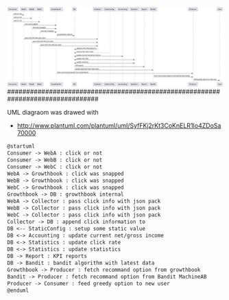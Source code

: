 ![alt text](https://github.com/blankaII/my_bandit_test/blob/main/20220504_homework/bandit_homework.svg?raw=true)
################################################################################

UML diagraom was drawed with
- http://www.plantuml.com/plantuml/uml/SyfFKj2rKt3CoKnELR1Io4ZDoSa70000
```
@startuml
Consumer -> WebA : click or not
Consumer -> WebB : click or not
Consumer -> WebC : click or not
WebA -> Growthbook : click was snapped
WebB -> Growthbook : click was snapped
WebC -> Growthbook : click was snapped
Growthbook -> DB : growthbook internal
WebA -> Collector : pass click info with json pack
WebB -> Collector : pass click info with json pack
WebC -> Collector : pass click info with json pack
Collector -> DB : append click information to
DB <-- StaticConfig : setup some static value
DB <-> Accounting : update current net/gross income
DB <-> Statistics : update click rate
DB <-> Statistics : update statistics
DB -> Report : KPI reports
DB -> Bandit : bandit algorithm with latest data
Growthbook -> Producer : fetch recommand option from growthbook
Bandit -> Producer : fetch recommand option from Bandit MachineAB
Producer -> Consumer : feed greedy option to new user
@enduml
```
